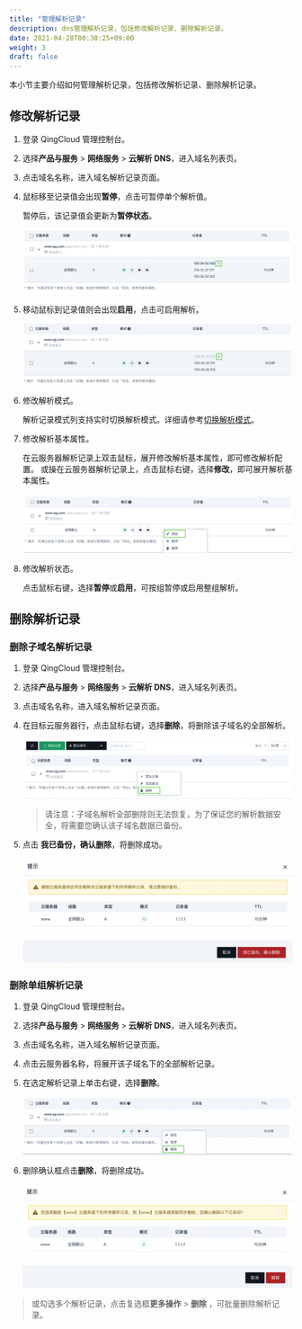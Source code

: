 ```yaml
---
title: "管理解析记录"
description: dns管理解析记录，包括修改解析记录、删除解析记录。
date: 2021-04-28T00:38:25+09:00
weight: 3
draft: false
---
```


本小节主要介绍如何管理解析记录，包括修改解析记录、删除解析记录。

## 修改解析记录

1. 登录 QingCloud 管理控制台。
2. 选择**产品与服务** > **网络服务** > **云解析 DNS**，进入域名列表页。
3. 点击域名名称，进入域名解析记录页面。
4. 鼠标移至记录值会出现**暂停**，点击可暂停单个解析值。
   
   暂停后，该记录值会更新为**暂停状态**。

   ![暂停单个 ip](../_images/ip_pause.png)

5. 移动鼠标到记录值则会出现**启用**，点击可启用解析。

   ![启用单个 ip](../_images/ip_play.png)

6. 修改解析模式。
   
   解析记录模式列支持实时切换解析模式。详细请参考[切换解析模式](../resolutionmode)。

7. 修改解析基本属性。
   
   在云服务器解析记录上双击鼠标，展开修改解析基本属性，即可修改解析配置。
   或操在云服务器解析记录上，点击鼠标右键，选择**修改**，即可展开解析基本属性。

   ![修改解析](../_images/dns_modify.png)

8. 修改解析状态。
   
   点击鼠标右键，选择**暂停**或**启用**，可按组暂停或启用整组解析。

## 删除解析记录

### 删除子域名解析记录

1. 登录 QingCloud 管理控制台。
2. 选择**产品与服务** > **网络服务** > **云解析 DNS**，进入域名列表页。
3. 点击域名名称，进入域名解析记录页面。
4. 在目标云服务器行，点击鼠标右键，选择**删除**，将删除该子域名的全部解析。

   ![云服务器右键删除](../_images/delete_host.png)

   > 请注意：子域名解析全部删除则无法恢复，为了保证您的解析数据安全，将需要您确认该子域名数据已备份。

5. 点击 **我已备份，确认删除**，将删除成功。
   
   ![云服务器删除确认框](../_images/delete_host2.png)

### 删除单组解析记录

1. 登录 QingCloud 管理控制台。
2. 选择**产品与服务** > **网络服务** > **云解析 DNS**，进入域名列表页。
3. 点击域名名称，进入域名解析记录页面。
4. 点击云服务器名称，将展开该子域名下的全部解析记录。
5. 在选定解析记录上单击右键，选择**删除**。

   ![删除单组解析记录](../_images/delete_ip.png)

6. 删除确认框点击**删除**，将删除成功。

   ![解析记录删除确认框](../_images/delete_ip2.png)
 
> 或勾选多个解析记录，点击复选框**更多操作** > **删除** ，可批量删除解析记录。
